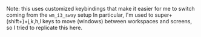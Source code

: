 Note: this uses customized keybindings that make it easier for me to switch coming from the `wm_i3_sway` setup
In particular, I'm used to super+(shift+)+j,k,h,l keys to move (windows) between workspaces and screens, so I tried to replicate this here.
